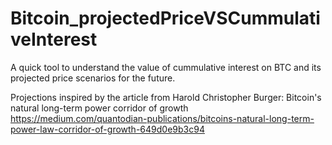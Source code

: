 # Bitcoin_projectedPriceVSCummulativeInterest

A quick tool to understand the value of cummulative interest on BTC and its projected price scenarios for the future. 

Projections inspired by the article from Harold Christopher Burger: Bitcoin's natural long-term power corridor of growth
https://medium.com/quantodian-publications/bitcoins-natural-long-term-power-law-corridor-of-growth-649d0e9b3c94
